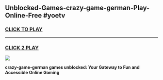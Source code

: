 
## Unblocked-Games-crazy-game-german-Play-Online-Free #yoetv
<h3>
<a href="https://us.freeplayer.one?title=crazy-game-german&ref=10M">CLICK TO PLAY</a></h3>
<hr>

<h3>
<a href="https://us.freeplayer.one?title=crazy-game-german&ref=10M">CLICK 2 PLAY</a>
  
</h3>

<a href="https://us.freeplayer.one?title=crazy-game-german&ref=10M"><img src="https://clearcache.store/games.png"></a>


**crazy-game-german games unblocked: Your Gateway to Fun and Accessible Online Gaming**
